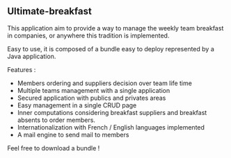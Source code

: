 Ultimate-breakfast
-------------

This application aim to provide a way to manage the weekly team breakfast in companies, or anywhere this tradition is implemented.

Easy to use, it is composed of a bundle easy to deploy represented by a Java application.

Features :
 - Members ordering and suppliers decision over team life time
 - Multiple teams management with a single application
 - Secured application with publics and privates areas
 - Easy management in a single CRUD page
 - Inner computations considering breakfast suppliers and breakfast absents to order members.
 - Internationalization with French / English languages implemented
 - A mail engine to send mail to members
 
Feel free to download a bundle !